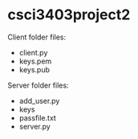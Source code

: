 # csci3403project2

Client folder files:
* client.py
* keys.pem
* keys.pub

Server folder files:
* add_user.py
* keys 
* passfile.txt
* server.py
